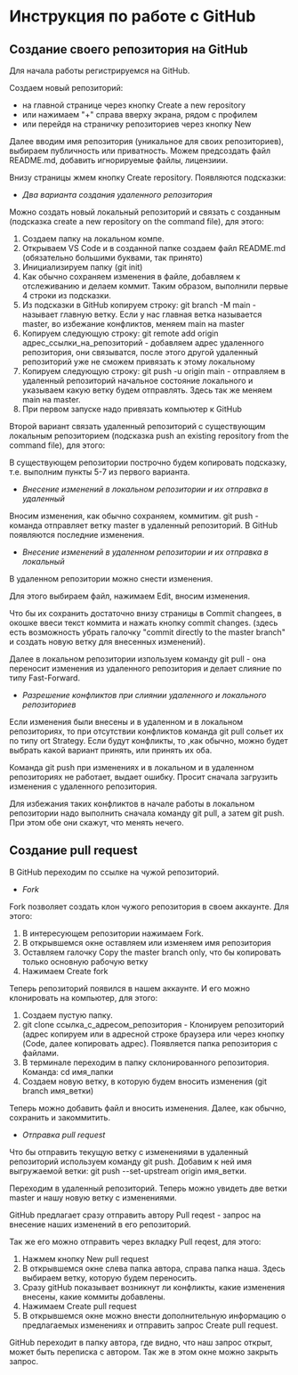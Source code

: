 # Инструкция по работе с GitHub

## Создание своего репозитория на GitHub

Для начала работы регистрируемся на GitHub.

Создаем новый репозиторий:
- на главной странице через кнопку Create a new repository
- или нажимаем "+" справа вверху экрана, рядом с профилем
- или перейдя на страничку репозиториев через кнопку New

Далее вводим имя репозитория (уникальное для своих репозиториев), выбираем публичность или приватность. Можем предсоздать файл README.md, добавить игнорируемые файлы, лицензиии.

Внизу страницы жмем кнопку Create repository. Появляются подсказки:

 - _Два варианта создания удаленного репозитория_

 Можно создать новый локальный репозиторий и связать с созданным (подсказка create a new repository on the command file), для этого:

 1. Создаем папку на локальном компе.
 2. Открываем VS Code и в созданной папке создаем файл README.md (обязательно большими буквами, так принято)
 3. Инициализируем папку (git init)
 4. Как обычно сохраняем изменения в файле, добавляем к отслеживанию и делаем коммит. Таким образом, выполнили первые 4 строки из подсказки.
 5. Из подсказки в GitHub копируем строку: git branch -M main - называет главную ветку. Если у нас главная ветка называется master, во избежание конфликтов, меняем main на master
 6. Копируем следующую строку: git remote add origin адрес_ссылки_на_репозиторий - добавляем адрес удаленного репозитория, они связыватся, после этого другой удаленный репозиторий уже не сможем привязать к этому локальному
 7. Копируем следующую строку: git push -u origin main - отправляем в удаленный репозиторий начальное состояние локального и указываем какую ветку будем отправлять. Здесь так же меняем main на master.
 8. При первом запуске надо привязать компьютер к GitHub

Второй вариант связать удаленный репозиторий с существующим локальным репозиторием (подсказка push an existing repository from the command file), для этого:

В существующем репозитории построчно будем копировать подсказку, т.е. выполним пункты 5-7 из первого варианта.

 - _Внесение изменений в локальном репозитории и их отправка в удаленный_

 Вносим изменения, как обычно сохраняем, коммитим.
 git push - команда отправляет ветку master в удаленный репозиторий.
 В GitHub появляются последние изменения.

 - _Внесение изменений в удаленном репозитории и их отправка в локальный_

 В удаленном репозитории можно снести изменения.

 Для этого выбираем файл, нажимаем Edit, вносим изменения.

 Что бы их сохранить достаточно внизу страницы в Commit changees, в окошке ввеси текст коммита и нажать кнопку commit changes. (здесь есть возможность убрать галочку "commit directly to the master branch" и создать новую ветку для внесенных изменений).

 Далее в локальном репозитории изпользуем команду git pull - она переносит изменения из удаленного репозитория и делает слияние по типу Fast-Forward.
 
 - _Разрешение конфликтов при слиянии удаленного и локального репозиториев_

 Если изменения были внесены и в удаленном и в локальном репозиториях, то при отсутствии конфликтов команда git pull сольет их по типу ort Strategy.
 Если будут конфликты, то ,как обычно, можно будет выбрать какой вариант принять, или принять их оба.

 Команда git push при изменениях и в локальном и в удаленном репозиториях не работает, выдает ошибку. Просит сначала загрузить изменения с удаленного репозитория.

 Для избежания таких конфликтов в начале работы в локальном репозитории надо выполнить сначала команду git pull, а затем git push. При этом обе они скажут, что менять нечего.

## Создание pull request

В GitHub переходим по ссылке на чужой репозиторий.

- _Fork_

Fork позволяет создать клон чужого репозитория в своем аккаунте. Для этого:

1. В интересующем репозитории нажимаем Fork. 
2. В открывшемся окне оставляем или изменяем имя репозитория
3. Оставляем галочку Copy the master branch only, что бы копировать только основную рабочую ветку
4. Нажимаем Create fork

Теперь репозиторий появился в нашем аккаунте. И его можно клонировать на компьютер, для этого:

1. Создаем пустую папку.
2. git clone ссылка_с_адресом_репозитория - Клонируем репозиторий (адрес копируем или в адресной строке браузера или через кнопку (Code, далее копировать адрес). Появляется папка репозитория с файлами.
3. В терминале переходим в папку склонированного репозитория. Команда: cd имя_папки
4. Создаем новую ветку, в которую будем вносить изменения (git branch имя_ветки)

Теперь можно добавить файл и вносить изменения.
Далее, как обычно, сохранить и закоммитить.

- _Отправка pull request_

Что бы отправить текущую ветку с изменениями в удаленный репозиторий используем команду git push.
Добавим к ней имя выгружаемой ветки: git push --set-upstream origin имя_ветки.

Переходим в удаленный репозиторий. Теперь можно увидеть две ветки master  и нашу новую ветку с изменениями.

GitHub предлагает сразу отправить автору Pull reqest - запрос на внесение наших изменений в его репозиторий.

Так же его можно отправить через вкладку Pull reqest, для этого:

1. Нажмем кнопку New pull request
2. В открывшемся окне слева папка автора, справа папка наша. Здесь выбираем ветку, которую будем переносить.
3. Сразу gitHub показывает возникнут ли конфликты, какие изменения внесены, какие коммиты добавлены.
4. Нажимаем Create pull request
5. В открывшемся окне можно внести дополнительную информацию о предлагаемых изменениях и отправить запрос Create pull request.

GitHub переходит в папку автора, где видно, что наш запрос открыт, может быть переписка с автором.
Так же в этом окне можно закрыть запрос.
